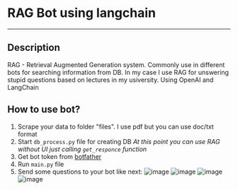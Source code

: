 # RAG Bot using langchain
--------------------------------------

## Description
RAG - Retrieval Augmented Generation system. Commonly use in different bots for searching information from DB.
In my case I use RAG for unswering stupid questions based on lectures in my usiversity. Using OpenAI and LangChain

## How to use bot?
1) Scrape your data to folder "files". I use pdf but you can use doc/txt format
2) Start <code>db_process.py</code> file for creating DB
   *At this point you can use RAG without UI just calling <code>get_responce</code> function* 
4) Get bot token from [botfather](https://t.me/BotFather)
5) Run <code>main.py</code> file
6) Send some questions to your bot like next:
![image](https://github.com/Pelmeshek1706/rag_bot/assets/94761102/2c39c50f-aa70-489d-9e03-322c794728c7)
![image](https://github.com/Pelmeshek1706/rag_bot/assets/94761102/2d41bd77-110a-4ea0-8d38-1c1377d19f98)
![image](https://github.com/Pelmeshek1706/rag_bot/assets/94761102/4e05b3fe-1fb8-4376-ae42-b10b3bae9d4b)
![image](https://github.com/Pelmeshek1706/rag_bot/assets/94761102/e40f532f-513b-4055-a481-f3fce201767e)

